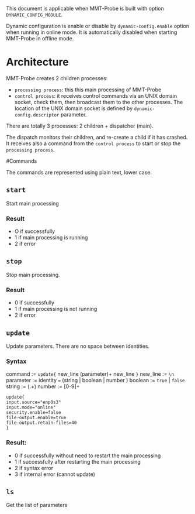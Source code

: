 This document is applicable when MMT-Probe is built with option `DYNAMIC_CONFIG_MODULE`.

Dynamic configuration is enable or disable by `dynamic-config.enable` option when running in online mode.
It is automatically disabled when starting MMT-Probe in offline mode.


# Architecture

MMT-Probe creates 2 children processes:

- `processing process`: this this main processing of MMT-Probe
- `control process`: it receives control commands via an UNIX domain socket, check them, then broadcast them to the other processes. The location of the UNIX domain socket is defined by `dynamic-config.descriptor` parameter.

There are totally 3 processes: 2 children + dispatcher (main).

The dispatch monitors their children, and re-create a child if it has crashed. It receives also a command from the `control process` to start or stop the `processing process`.

#Commands

The commands are represented using plain text, lower case.

## `start`

Start main processing

### Result

- O if successfully
- 1 if main processing is running
- 2 if error

## `stop`

Stop main processing.

### Result

- 0 if successfully
- 1 if main processing is not running
- 2 if error 


## `update`

Update parameters.
There are no space between identities.

### Syntax


command   := `update{` new_line (parameter)+ new_line `}`
new_line  := `\n`
parameter := identity `=` (string | boolean | number )
boolean   := `true` | `false`
string    := (.+)
number    := [0-9]+


```
update{
input.source="enp0s3"
input.mode="online"
security.enable=false
file-output.enable=true
file-output.retain-files=40
}
```
### Result:

- 0 if successfully without need to restart the main processing
- 1 if successfully after restarting the main processing
- 2 if syntax error
- 3 if internal error (cannot update) 


## `ls`

Get the list of parameters
